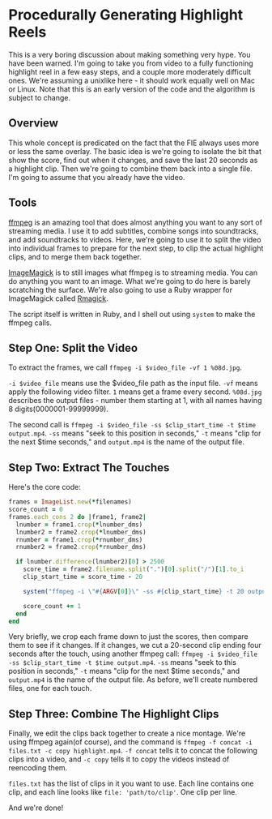 # Procedurally Generating Highlight Reels

This is a very boring discussion about making something very hype.  You have been warned.  I'm going to take you from video to a fully functioning highlight reel in a few easy steps, and a couple more moderately difficult ones.  We're assuming a unixlike here - it should work equally well on Mac or Linux.  Note that this is an early version of the code and the algorithm is subject to change.

## Overview
This whole concept is predicated on the fact that the FIE always uses more or less the same overlay.  The basic idea is we're going to isolate the bit that show the score, find out when it changes, and save the last 20 seconds as a highlight clip.  Then we're going to combine them back into a single file.  I'm going to assume that you already have the video.

## Tools
[ffmpeg](https://www.ffmpeg.org) is an amazing tool that does almost anything you want to any sort of streaming media.  I use it to add subtitles, combine songs into soundtracks, and add soundtracks to videos.  Here, we're going to use it to split the video into individual frames to prepare for the next step, to clip the actual highlight clips, and to merge them back together.

[ImageMagick](www.imagemagick.org) is to still images what ffmpeg is to streaming media.  You can do anything you want to an image.  What we're going to do here is barely scratching the surface.  We're also going to use a Ruby wrapper for ImageMagick called [Rmagick](https://rmagick.github.io).

The script itself is written in Ruby, and I shell out using `system` to make the ffmpeg calls.

## Step One: Split the Video
To extract the frames, we call `ffmpeg -i $video_file -vf 1 %08d.jpg`.

`-i $video_file` means use the $video_file path as the input file.  `-vf` means apply the following video filter.  `1` means get a frame every second. `%08d.jpg` describes the output files - number them starting at 1, with all names having 8 digits(0000001-99999999).

The second call is `ffmpeg -i $video_file -ss $clip_start_time -t $time output.mp4`.  `-ss` means "seek to this position in seconds," `-t` means "clip for the next $time seconds," and `output.mp4` is the name of the output file.

## Step Two: Extract The Touches
Here's the core code:
```ruby
frames = ImageList.new(*filenames)
score_count = 0
frames.each_cons 2 do |frame1, frame2|
  lnumber = frame1.crop(*lnumber_dms)
  lnumber2 = frame2.crop(*lnumber_dms)
  rnumber = frame1.crop(*rnumber_dms)
  rnumber2 = frame2.crop(*rnumber_dms)

  if lnumber.difference(lnumber2)[0] > 2500
    score_time = frame2.filename.split(".")[0].split("/")[1].to_i
    clip_start_time = score_time - 20

    system("ffmpeg -i \"#{ARGV[0]}\" -ss #{clip_start_time} -t 20 output/%02d.mp4" % score_count)

    score_count += 1
  end
end
```

Very briefly, we crop each frame down to just the scores, then compare them to see if it changes.  If it changes, we cut a 20-second clip ending four seconds after the touch, using another ffmpeg call: `ffmpeg -i $video_file -ss $clip_start_time -t $time output.mp4`.  `-ss` means "seek to this position in seconds," `-t` means "clip for the next $time seconds," and `output.mp4` is the name of the output file.  As before, we'll create numbered files, one for each touch.

## Step Three: Combine The Highlight Clips
Finally, we edit the clips back together to create a nice montage.  We're using ffmpeg again(of course), and the command is `ffmpeg -f concat -i files.txt -c copy highlight.mp4`.  `-f concat` tells it to concat the following clips into a video, and `-c copy` tells it to copy the videos instead of reencoding them.

`files.txt` has the list of clips in it you want to use.  Each line contains one clip, and each line looks like `file: 'path/to/clip'`.  One clip per line.

And we're done!

